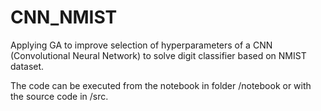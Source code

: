# CNN_NMIST
Applying GA to improve selection of hyperparameters of a CNN (Convolutional Neural Network) to solve digit classifier based on NMIST dataset.

The code can be executed from the notebook in folder /notebook or with the source code in /src.

